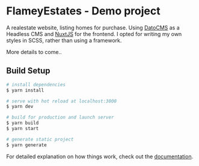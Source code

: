 # FlameyEstates - Demo project

A realestate website, listing homes for purchase.
Using [DatoCMS](https://datocms.com) as a Headless CMS and [NuxtJS](https://nuxt.com/) for the frontend.
I opted for writing my own styles in SCSS, rather than using a framework.

More details to come..



## Build Setup

```bash
# install dependencies
$ yarn install

# serve with hot reload at localhost:3000
$ yarn dev

# build for production and launch server
$ yarn build
$ yarn start

# generate static project
$ yarn generate
```

For detailed explanation on how things work, check out the [documentation](https://nuxtjs.org).
